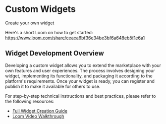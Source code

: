 # Custom Widgets

Create your own widget

Here's a short Loom on how to get started: https://www.loom.com/share/ceaca6bf36e34be3bf6a648eb5f1e6a1

## Widget Development Overview

Developing a custom widget allows you to extend the marketplace with your own features and user experiences. The process involves designing your widget, implementing its functionality, and packaging it according to the platform's requirements. Once your widget is ready, you can register and publish it to make it available for others to use.

For step-by-step technical instructions and best practices, please refer to the following resources:
- [Full Widget Creation Guide](https://doc.clickup.com/8631005/d/h/87cpx-164556/89848eaca8e15e3)
- [Loom Video Walkthrough](https://www.loom.com/share/ceaca6bf36e34be3bf6a648eb5f1e6a1)